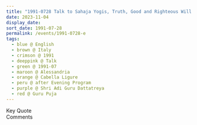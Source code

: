 ```yaml
---
title: "1991-0728 Talk to Sahaja Yogis, Truth, Good and Righteous Will Be Victorious (Absolute Pure Enjoyment of Our Spirit Dancing, We Have Created here the World of God, There Is No Place for Depression and Establish a New Style of Life), after the Evening Program after Guru Pūjā, Tent, Cabella Ligure, Alessandria, Italy"
date: 2023-11-04
display_date: 
sort_date: 1991-07-28
permalink: /events/1991-0728-e
tags:
  - blue @ English
  - brown @ Italy
  - crimson @ 1991
  - deeppink @ Talk
  - green @ 1991-07
  - maroon @ Alessandria
  - orange @ Cabella Ligure
  - peru @ after Evening Program
  - purple @ Shri Adi Guru Dattatreya
  - red @ Guru Puja
---
```


<wave-list>
  <list-title color="green" width="75">Key Quote</list-title>
  <list-item color="BlanchedAlmond"  width="200"></list-item>
  <list-item color="Lavender"></list-item>
  <list-item color="BlanchedAlmond"></list-item>
</wave-list>

<br>

<wave-list>
  <list-title color="green" width="75">Comments</list-title>
  <list-item color="BlanchedAlmond"  width="200"></list-item>
  <list-item color="Lavender"></list-item>
  <list-item color="BlanchedAlmond"></list-item>
</wave-list>